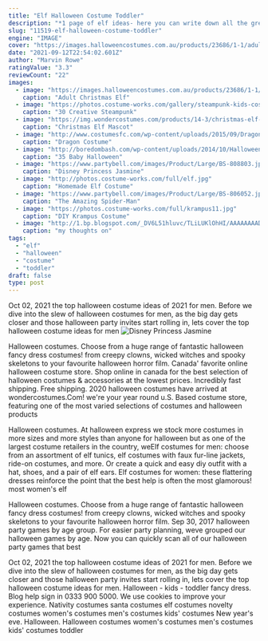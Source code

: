 ```yaml
---
title: "Elf Halloween Costume Toddler"
description: "*1 page of elf ideas- here you can write down all the great ideas you have for your elf. *5 pages of antic planning fun- once you have picked the 24-25 antics your elf will get up to, you can jot down your plan, what props you need, then check it off when you're ready *1 calendar- last but not least write down your elf"
slug: "11519-elf-halloween-costume-toddler"
engine: "IMAGE"
cover: "https://images.halloweencostumes.com.au/products/23686/1-1/adult-christmas-elf-costume.jpg"
date: "2021-09-12T22:54:02.601Z"
author: "Marvin Rowe"
ratingValue: "3.3"
reviewCount: "22"
images:
  - image: "https://images.halloweencostumes.com.au/products/23686/1-1/adult-christmas-elf-costume.jpg"
    caption: "Adult Christmas Elf"
  - image: "https://photos.costume-works.com/gallery/steampunk-kids-costumes.jpg"
    caption: "30 Creative Steampunk"
  - image: "https://img.wondercostumes.com/products/14-3/christmas-elf-mascot-costume.jpg"
    caption: "Christmas Elf Mascot"
  - image: "http://www.costumesfc.com/wp-content/uploads/2015/09/Dragon-Costume-for-Kids.jpg"
    caption: "Dragon Costume"
  - image: "http://boredombash.com/wp-content/uploads/2014/10/Halloween-Costumes-For-Babies-32.jpg"
    caption: "35 Baby Halloween"
  - image: "https://www.partybell.com/images/Product/Large/BS-808803.jpg"
    caption: "Disney Princess Jasmine"
  - image: "http://photos.costume-works.com/full/elf.jpg"
    caption: "Homemade Elf Costume"
  - image: "https://www.partybell.com/images/Product/Large/BS-806052.jpg"
    caption: "The Amazing Spider-Man"
  - image: "https://photos.costume-works.com/full/krampus11.jpg"
    caption: "DIY Krampus Costume"
  - image: "http://1.bp.blogspot.com/_DV6L51hluvc/TLiLUKlOhHI/AAAAAAAADEo/947MfcAmlz4/s1600/DSC_9260.JPG"
    caption: "my thoughts on"
tags:
  - "elf"
  - "halloween"
  - "costume"
  - "toddler"
draft: false
type: post
---
```


Oct 02, 2021 the top halloween costume ideas of 2021 for men. Before we dive into the slew of halloween costumes for men, as the big day gets closer and those halloween party invites start rolling in, lets cover the top halloween costume ideas for men
![Disney Princess Jasmine](https://www.partybell.com/images/Product/Large/BS-808803.jpg "Disney Princess Jasmine")

Halloween costumes. Choose from a huge range of fantastic halloween fancy dress costumes! from creepy clowns, wicked witches and spooky skeletons to your favourite halloween horror film. Canada&#39; favorite online halloween costume store. Shop online in canada for the best selection of halloween costumes &amp; accessories at the lowest prices. Incredibly fast shipping. Free shipping. 2020 halloween costumes have arrived at wondercostumes.Com! we&#39;re your year round u.S. Based costume store, featuring one of the most varied selections of costumes and halloween products
<!--inArticleAds-->

<!--galleryOne-->

Halloween costumes. At halloween express we stock more costumes in more sizes and more styles than anyone for halloween but as one of the largest costume retailers in the country, weElf costumes for men: choose from an assortment of elf tunics, elf costumes with faux fur-line jackets, ride-on costumes, and more. Or create a quick and easy diy outfit with a hat, shoes, and a pair of elf ears. Elf costumes for women: these flattering dresses reinforce the point that the best help is often the most glamorous! most women's elf
<!--inArticleAds-->

<!--galleryTwo-->

Halloween costumes. Choose from a huge range of fantastic halloween fancy dress costumes! from creepy clowns, wicked witches and spooky skeletons to your favourite halloween horror film. Sep 30, 2017 halloween party games by age group. For easier party planning, weve grouped our halloween games by age. Now you can quickly scan all of our halloween party games that best
<!--galleryThree-->

Oct 02, 2021 the top halloween costume ideas of 2021 for men. Before we dive into the slew of halloween costumes for men, as the big day gets closer and those halloween party invites start rolling in, lets cover the top halloween costume ideas for men. Halloween - kids - toddler fancy dress. Blog help sign in 0333 900 5000. We use cookies to improve your experience.  Nativity costumes santa costumes elf costumes novelty costumes women's costumes men's costumes kids' costumes New year's eve. Halloween. Halloween costumes women's costumes men's costumes kids' costumes toddler